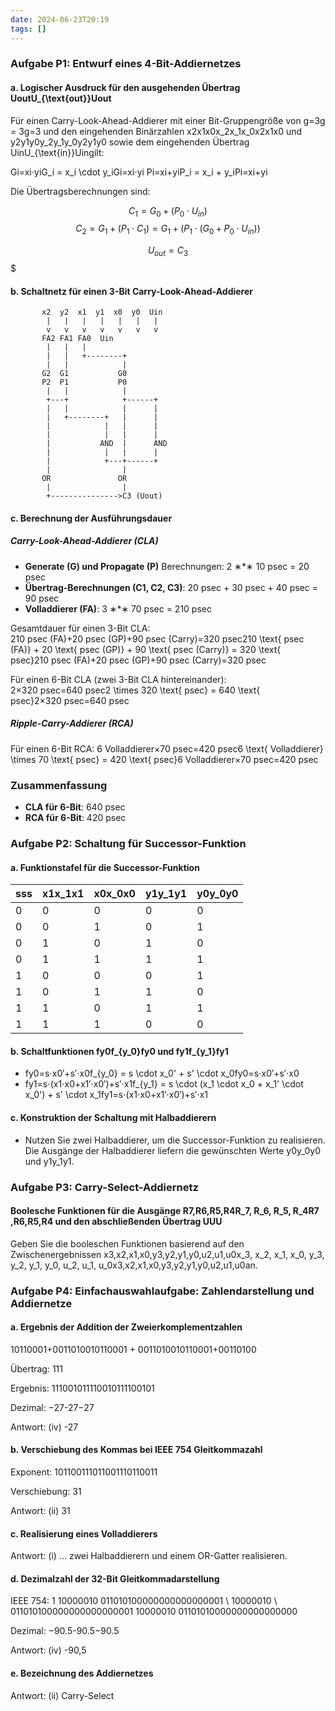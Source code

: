 ```yaml
---
date: 2024-06-23T20:19
tags: []
---
```

### Aufgabe P1: Entwurf eines 4-Bit-Addiernetzes

#### a. Logischer Ausdruck für den ausgehenden Übertrag UoutU_{\text{out}}Uout​

Für einen Carry-Look-Ahead-Addierer mit einer Bit-Gruppengröße von g=3g = 3g=3 und den eingehenden Binärzahlen x2x1x0x_2x_1x_0x2​x1​x0​ und y2y1y0y_2y_1y_0y2​y1​y0​ sowie dem eingehenden Übertrag UinU_{\text{in}}Uin​ gilt:

Gi=xi⋅yiG_i = x_i \cdot y_iGi​=xi​⋅yi​ Pi=xi+yiP_i = x_i + y_iPi​=xi​+yi​

Die Übertragsberechnungen sind:

$$C_{1}=G_{0}+(P_{0} \cdot U_{in})$$
$$C_{2}=G_{1}+ (P_{1} \cdot C_{1})=G_{1} + (P_{1} \cdot (G_{0} + P_{0} \cdot U_{in}))$$
$$$$

$$U_{out}=C_{3}$$$

#### b. Schaltnetz für einen 3-Bit Carry-Look-Ahead-Addierer

```plaintext
       x2  y2  x1  y1  x0  y0  Uin
        |   |   |   |   |   |   |
        v   v   v   v   v   v   v
       FA2 FA1 FA0  Uin
        |   |   |
        |   |   +--------+
        |   |            |
       G2  G1           G0
       P2  P1           P0
        |   |            |
        +---+            +------+
        |   |            |      |
        |   +--------+   |      |
        |            |   |      |
        |            |   |      |
        |           AND  |      AND
        |            |   |      |
        |            +---+------+
        |                |
       OR               OR
        |                |
        +--------------->C3 (Uout)
```

#### c. Berechnung der Ausführungsdauer

##### Carry-Look-Ahead-Addierer (CLA)

- **Generate (G) und Propagate (P)** Berechnungen: 2 ∗*∗ 10 psec = 20 psec
- **Übertrag-Berechnungen (C1, C2, C3)**: 20 psec + 30 psec + 40 psec = 90 psec
- **Volladdierer (FA)**: 3 ∗*∗ 70 psec = 210 psec

Gesamtdauer für einen 3-Bit CLA: 210 psec (FA)+20 psec (GP)+90 psec (Carry)=320 psec210 \text{ psec (FA)} + 20 \text{ psec (GP)} + 90 \text{ psec (Carry)} = 320 \text{ psec}210 psec (FA)+20 psec (GP)+90 psec (Carry)=320 psec

Für einen 6-Bit CLA (zwei 3-Bit CLA hintereinander): 2×320 psec=640 psec2 \times 320 \text{ psec} = 640 \text{ psec}2×320 psec=640 psec

##### Ripple-Carry-Addierer (RCA)

Für einen 6-Bit RCA: 6 Volladdierer×70 psec=420 psec6 \text{ Volladdierer} \times 70 \text{ psec} = 420 \text{ psec}6 Volladdierer×70 psec=420 psec

### Zusammenfassung

- **CLA für 6-Bit**: 640 psec
- **RCA für 6-Bit**: 420 psec

### Aufgabe P2: Schaltung für Successor-Funktion

#### a. Funktionstafel für die Successor-Funktion

|sss|x1x_1x1​|x0x_0x0​|y1y_1y1​|y0y_0y0​|
|---|---|---|---|---|
|0|0|0|0|0|
|0|0|1|0|1|
|0|1|0|1|0|
|0|1|1|1|1|
|1|0|0|0|1|
|1|0|1|1|0|
|1|1|0|1|1|
|1|1|1|0|0|

#### b. Schaltfunktionen fy0f_{y_0}fy0​​ und fy1f_{y_1}fy1​​

- fy0=s⋅x0′+s′⋅x0f_{y_0} = s \cdot x_0' + s' \cdot x_0fy0​​=s⋅x0′​+s′⋅x0​
- fy1=s⋅(x1⋅x0+x1′⋅x0′)+s′⋅x1f_{y_1} = s \cdot (x_1 \cdot x_0 + x_1' \cdot x_0') + s' \cdot x_1fy1​​=s⋅(x1​⋅x0​+x1′​⋅x0′​)+s′⋅x1​

#### c. Konstruktion der Schaltung mit Halbaddierern

- Nutzen Sie zwei Halbaddierer, um die Successor-Funktion zu realisieren. Die Ausgänge der Halbaddierer liefern die gewünschten Werte y0y_0y0​ und y1y_1y1​.

### Aufgabe P3: Carry-Select-Addiernetz

#### Boolesche Funktionen für die Ausgänge R7,R6,R5,R4R_7, R_6, R_5, R_4R7​,R6​,R5​,R4​ und den abschließenden Übertrag UUU

Geben Sie die booleschen Funktionen basierend auf den Zwischenergebnissen x3,x2,x1,x0,y3,y2,y1,y0,u2,u1,u0x_3, x_2, x_1, x_0, y_3, y_2, y_1, y_0, u_2, u_1, u_0x3​,x2​,x1​,x0​,y3​,y2​,y1​,y0​,u2​,u1​,u0​ an.

### Aufgabe P4: Einfachauswahlaufgabe: Zahlendarstellung und Addiernetze

#### a. Ergebnis der Addition der Zweierkomplementzahlen

10110001+0011010010110001 + 0011010010110001+00110100

Übertrag: 111

Ergebnis: 111001011110010111100101

Dezimal: −27-27−27

Antwort: (iv) -27

#### b. Verschiebung des Kommas bei IEEE 754 Gleitkommazahl

Exponent: 101100111011001110110011

Verschiebung: 31

Antwort: (ii) 31

#### c. Realisierung eines Volladdierers

Antwort: (i) ... zwei Halbaddierern und einem OR-Gatter realisieren.

#### d. Dezimalzahl der 32-Bit Gleitkommadarstellung

IEEE 754: 1 10000010 011010100000000000000001 \ 10000010 \ 011010100000000000000001 10000010 01101010000000000000000

Dezimal: −90.5-90.5−90.5

Antwort: (iv) -90,5

#### e. Bezeichnung des Addiernetzes

Antwort: (ii) Carry-Select